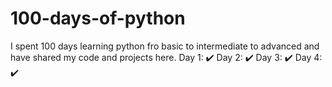 # 100-days-of-python
I spent 100 days learning python fro basic to intermediate to advanced and have shared my code and projects here.
Day 1: ✔️ 
Day 2: ✔️ 
Day 3: ✔️ 
Day 4: ✔️ 
